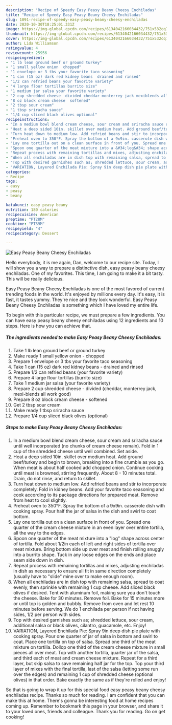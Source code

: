 ```yaml
---
description: "Recipe of Speedy Easy Peasy Beany Cheesy Enchiladas"
title: "Recipe of Speedy Easy Peasy Beany Cheesy Enchiladas"
slug: 1091-recipe-of-speedy-easy-peasy-beany-cheesy-enchiladas
date: 2020-10-30T18:25:01.331Z
image: https://img-global.cpcdn.com/recipes/6134042166034432/751x532cq70/easy-peasy-beany-cheesy-enchiladas-recipe-main-photo.jpg
thumbnail: https://img-global.cpcdn.com/recipes/6134042166034432/751x532cq70/easy-peasy-beany-cheesy-enchiladas-recipe-main-photo.jpg
cover: https://img-global.cpcdn.com/recipes/6134042166034432/751x532cq70/easy-peasy-beany-cheesy-enchiladas-recipe-main-photo.jpg
author: Lida Williamson
ratingvalue: 4
reviewcount: 25956
recipeingredient:
- "1 lb lean ground beef or ground turkey"
- "1 small yellow onion  chopped"
- "1 envelope or 3 tbs your favorite taco seasoning"
- "1 can (15 oz) dark red kidney beans  drained and rinsed"
- "1/2 can refried beans your favorite variety"
- "4 large flour tortillas burrito size"
- "1 medium jar salsa your favorite variety"
- "2 cup shredded cheese  divided cheddar monterrey jack mexiblends all work good"
- "8 oz block cream cheese  softened"
- "2 tbsp sour cream"
- "1 tbsp sriracha sauce"
- "1/4 cup sliced black olives optional"
recipeinstructions:
- "In a medium bowl blend cream cheese, sour cream and sriracha sauce until well incorporated (no chunks of cream cheese remain). Fold in 1 cup of the shredded cheese until well combined. Set aside."
- "Heat a deep sided 10in. skillet over medium heat. Add ground beef/turkey and begin to brown, breaking into a fine crumble as you go. When meat is about half cooked add chopped onion. Continue cooking until meat is browned, stirring frequently. About 8 - 10 minutes total. Drain, do not rinse, and return to skillet."
- "Turn heat down to medium low. Add refried beans and stir to incorporate completely. Fold in kidney beans. Add your favorite taco seasoning and cook according to its package directions for prepared meat. Remove from heat to cool slightly."
- "Preheat oven to 350°F. Spray the bottom of a 9x9in. casserole dish with cooking spray. Pour half the jar of salsa in the dish and swirl to coat bottom."
- "Lay one tortilla out on a clean surface in front of you. Spread one quarter of the cream cheese mixture in an even layer over entire tortilla, all the way to the edges."
- "Spoon one quarter of the meat mixture into a &#34;log&#34; shape across center of tortilla. Fold about 1/2in each of left and right sides of tortilla over meat mixture. Bring bottom side up over meat and finish rolling snuggly into a burrito shape. Tuck in any loose edges on the ends and place seam side down in dish."
- "Repeat process with remaining tortillas and mixes, adjusting enchiladas in dish as necessary to ensure all fit in same direction completely (usually have to &#34;slide&#34; mine over to make enough room)."
- "When all enchiladas are in dish top with remaining salsa, spread to coat evenly, then sprinkle with remaining 1 cup cheese. Add sliced black olives if desired. Tent with aluminum foil, making sure you don&#39;t touch the cheese. Bake for 30 minutes. Remove foil. Bake for 15 minutes more or until top is golden and bubbly. Remove from oven and let rest 10 minutes before serving. We do 1 enchilada per person if not having sides, 1/2 per person with sides."
- "Top with desired garnishes such as; shredded lettuce, sour cream, additional salsa or black olives, cilantro, guacamole, etc. Enjoy!"
- "VARIATION, Layered Enchilada Pie: Spray 9in deep dish pie plate with cooking spray. Pour one quarter of jar of salsa in bottom and swirl to coat. Place one tortilla on top of salsa. Spread one third of the meat mixture on tortilla. Dollop one third of the cream cheese mixture in small pieces all over meat. Top with another tortilla, quarter jar of the salsa, and third each of meat and cream cheese mixture. Repeat for a third layer, but skip salsa to save remaining half jar for the top. Top your third layer of mixes with the final tortilla, last of the salsa (letting some run over the edges) and remaining 1 cup of shredded cheese (optional olives) in that order. Bake exactly the same as if they&#39;re rolled and enjoy!"
categories:
- Recipe
tags:
- easy
- peasy
- beany

katakunci: easy peasy beany 
nutrition: 180 calories
recipecuisine: American
preptime: "PT28M"
cooktime: "PT39M"
recipeyield: "4"
recipecategory: Dessert

---
```



![Easy Peasy Beany Cheesy Enchiladas](https://img-global.cpcdn.com/recipes/6134042166034432/751x532cq70/easy-peasy-beany-cheesy-enchiladas-recipe-main-photo.jpg)

Hello everybody, it is me again, Dan, welcome to our recipe site. Today, I will show you a way to prepare a distinctive dish, easy peasy beany cheesy enchiladas. One of my favorites. This time, I am going to make it a bit tasty. This will be really delicious.



Easy Peasy Beany Cheesy Enchiladas is one of the most favored of current trending foods in the world. It's enjoyed by millions every day. It's easy, it is fast, it tastes yummy. They're nice and they look wonderful. Easy Peasy Beany Cheesy Enchiladas is something which I have loved my entire life.


To begin with this particular recipe, we must prepare a few ingredients. You can have easy peasy beany cheesy enchiladas using 12 ingredients and 10 steps. Here is how you can achieve that.

<!--inarticleads1-->

##### The ingredients needed to make Easy Peasy Beany Cheesy Enchiladas:

1. Take 1 lb lean ground beef or ground turkey
1. Make ready 1 small yellow onion - chopped
1. Prepare 1 envelope or 3 tbs your favorite taco seasoning
1. Take 1 can (15 oz) dark red kidney beans - drained and rinsed
1. Prepare 1/2 can refried beans (your favorite variety)
1. Prepare 4 large flour tortillas (burrito size)
1. Take 1 medium jar salsa (your favorite variety)
1. Prepare 2 cup shredded cheese - divided (cheddar, monterrey jack, mexi-blends all work good)
1. Prepare 8 oz block cream cheese - softened
1. Get 2 tbsp sour cream
1. Make ready 1 tbsp sriracha sauce
1. Prepare 1/4 cup sliced black olives (optional)




<!--inarticleads2-->

##### Steps to make Easy Peasy Beany Cheesy Enchiladas:

1. In a medium bowl blend cream cheese, sour cream and sriracha sauce until well incorporated (no chunks of cream cheese remain). Fold in 1 cup of the shredded cheese until well combined. Set aside.
1. Heat a deep sided 10in. skillet over medium heat. Add ground beef/turkey and begin to brown, breaking into a fine crumble as you go. When meat is about half cooked add chopped onion. Continue cooking until meat is browned, stirring frequently. About 8 - 10 minutes total. Drain, do not rinse, and return to skillet.
1. Turn heat down to medium low. Add refried beans and stir to incorporate completely. Fold in kidney beans. Add your favorite taco seasoning and cook according to its package directions for prepared meat. Remove from heat to cool slightly.
1. Preheat oven to 350°F. Spray the bottom of a 9x9in. casserole dish with cooking spray. Pour half the jar of salsa in the dish and swirl to coat bottom.
1. Lay one tortilla out on a clean surface in front of you. Spread one quarter of the cream cheese mixture in an even layer over entire tortilla, all the way to the edges.
1. Spoon one quarter of the meat mixture into a &#34;log&#34; shape across center of tortilla. Fold about 1/2in each of left and right sides of tortilla over meat mixture. Bring bottom side up over meat and finish rolling snuggly into a burrito shape. Tuck in any loose edges on the ends and place seam side down in dish.
1. Repeat process with remaining tortillas and mixes, adjusting enchiladas in dish as necessary to ensure all fit in same direction completely (usually have to &#34;slide&#34; mine over to make enough room).
1. When all enchiladas are in dish top with remaining salsa, spread to coat evenly, then sprinkle with remaining 1 cup cheese. Add sliced black olives if desired. Tent with aluminum foil, making sure you don&#39;t touch the cheese. Bake for 30 minutes. Remove foil. Bake for 15 minutes more or until top is golden and bubbly. Remove from oven and let rest 10 minutes before serving. We do 1 enchilada per person if not having sides, 1/2 per person with sides.
1. Top with desired garnishes such as; shredded lettuce, sour cream, additional salsa or black olives, cilantro, guacamole, etc. Enjoy!
1. VARIATION, Layered Enchilada Pie: Spray 9in deep dish pie plate with cooking spray. Pour one quarter of jar of salsa in bottom and swirl to coat. Place one tortilla on top of salsa. Spread one third of the meat mixture on tortilla. Dollop one third of the cream cheese mixture in small pieces all over meat. Top with another tortilla, quarter jar of the salsa, and third each of meat and cream cheese mixture. Repeat for a third layer, but skip salsa to save remaining half jar for the top. Top your third layer of mixes with the final tortilla, last of the salsa (letting some run over the edges) and remaining 1 cup of shredded cheese (optional olives) in that order. Bake exactly the same as if they&#39;re rolled and enjoy!




So that is going to wrap it up for this special food easy peasy beany cheesy enchiladas recipe. Thanks so much for reading. I am confident that you can make this at home. There's gonna be interesting food at home recipes coming up. Remember to bookmark this page in your browser, and share it to your loved ones, friends and colleague. Thank you for reading. Go on get cooking!
